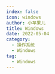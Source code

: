 ```yaml
---
index: false
icon: windows
author: 小苹果儿
title: Windows
date: 2022-05-04
category:
  - 操作系统
  - Windows
tag:
  - Windows
---
```


